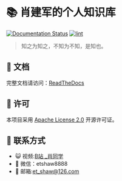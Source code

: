 # 📚 肖建军的个人知识库

[![Documentation Status](https://readthedocs.org/projects/etshaw-zh/badge/?version=latest)](https://etshaw-zh.readthedocs.io/zh-cn/latest/?badge=latest)
[![lint](https://github.com/etShaw-zh/etShaw-zh/actions/workflows/lint.yml/badge.svg)](https://github.com/etShaw-zh/etShaw-zh/actions/workflows/lint.yml)

> 知之为知之，不知为不知，是知也。


## 📖 文档

完整文档请访问：[ReadTheDocs](https://etshaw-zh.readthedocs.io/)

## 📝 许可

本项目采用 [Apache License 2.0](LICENSE) 开源许可证。

## 👋 联系方式

- 😺 视频:<a href="https://space.bilibili.com/381243118" target="_blank">B站 _肖同学</a>
- 💬 微信：etshaw8888
- 📧 邮箱:<a href="mailto:et_shaw@126.com" target="_blank">et_shaw@126.com</a>